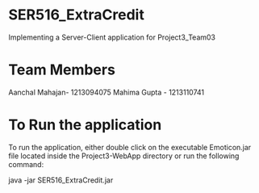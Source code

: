 # SER516_ExtraCredit
Implementing a Server-Client application for Project3_Team03

# Team Members
Aanchal Mahajan- 1213094075
Mahima Gupta - 1213110741

# To Run the application
To run the application, either double click on the executable Emoticon.jar file located inside the Project3-WebApp directory or run the following command:

java -jar SER516_ExtraCredit.jar
